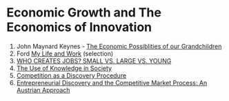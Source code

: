 # Economic Growth and The Economics of Innovation

1. John Maynard Keynes - [The Economic Possiblities of our Grandchildren](https://assets.aspeninstitute.org/content/uploads/files/content/upload/Intro_Session1.pdf)
1. Ford [My Life and Work](http://marketcurry.yolasite.com/resources/Henry%20Ford%20-%20My%20life%20and%20work%20(biography).pdf) (selection)
1. [WHO CREATES JOBS? SMALL VS. LARGE VS. YOUNG](http://www.nber.org/papers/w16300.pdf)
1. [The Use of Knowledge in Society](http://home.uchicago.edu/~vlima/courses/econ200/spring01/hayek.pdf)
1. [Competition as a Discovery Procedure](https://mises.org/system/tdf/qjae5_3_3.pdf?file=1&type=document)
1. [Entrepreneurial Discovery and the Competitive Market Process: An Austrian Approach](http://walkerd.people.cofc.edu/400/Sobel/1B-3.%20Kirzner%20-%20Entrepreneurial%20Discovery%20and%20the%20Competitive%20Market%20Process%20An%20Austrian%20Approach.pdf)

